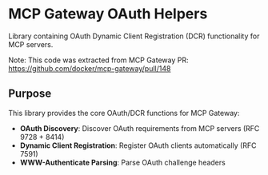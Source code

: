 # MCP Gateway OAuth Helpers

Library containing OAuth Dynamic Client Registration (DCR) functionality for MCP servers.

Note: This code was extracted from MCP Gateway PR: https://github.com/docker/mcp-gateway/pull/148

## Purpose

This library provides the core OAuth/DCR functions for MCP Gateway:

- **OAuth Discovery**: Discover OAuth requirements from MCP servers (RFC 9728 + 8414)
- **Dynamic Client Registration**: Register OAuth clients automatically (RFC 7591)
- **WWW-Authenticate Parsing**: Parse OAuth challenge headers
